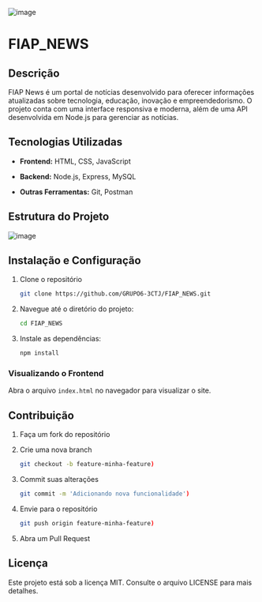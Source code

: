 ![image](https://github.com/user-attachments/assets/4c066944-0bfb-408d-afb1-8de6f48bccc4)




# FIAP_NEWS

## Descrição

FIAP News é um portal de notícias desenvolvido para oferecer informações atualizadas sobre tecnologia, educação, inovação e empreendedorismo. O projeto conta com uma interface responsiva e moderna, além de uma API desenvolvida em Node.js para gerenciar as notícias.

## Tecnologias Utilizadas

* __Frontend:__ HTML, CSS, JavaScript

* __Backend:__ Node.js, Express, MySQL

* __Outras Ferramentas:__ Git, Postman

## Estrutura do Projeto

![image](https://github.com/user-attachments/assets/8356646b-e7b8-46cc-a4cb-6964f5752f28)

## Instalação e Configuração

1. Clone o repositório
   ```bash
   git clone https://github.com/GRUPO6-3CTJ/FIAP_NEWS.git
   ```
2. Navegue até o diretório do projeto:
    ```bash
    cd FIAP_NEWS
    ```
3. Instale as dependências:
    ```bash
    npm install
    ```

### Visualizando o Frontend

Abra o arquivo `index.html` no navegador para visualizar o site.

## Contribuição

1. Faça um fork do repositório

2. Crie uma nova branch
   ```bash
   git checkout -b feature-minha-feature)
3. Commit suas alterações
   ```bash
   git commit -m 'Adicionando nova funcionalidade')

4. Envie para o repositório
    ```bash
    git push origin feature-minha-feature)

5. Abra um Pull Request

## Licença

Este projeto está sob a licença MIT. Consulte o arquivo LICENSE para mais detalhes.

